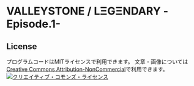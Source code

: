# VALLEYSTONE / LΞGΞNDARY -Episode.1-

## License

プログラムコードはMITライセンスで利用できます。
文章・画像については<a rel="license" href="http://creativecommons.org/licenses/by-nc/4.0/">Creative Commons Attribution-NonCommercial</a>で利用できます。
<a rel="license" href="http://creativecommons.org/licenses/by-nc/4.0/"><img alt="クリエイティブ・コモンズ・ライセンス" style="border-width:0" src="http://i.creativecommons.org/l/by-nc/4.0/88x31.png" /></a>
